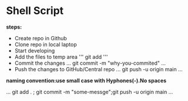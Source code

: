 # Shell Script

**steps:**
* Create repo in Github
* Clone repo in local laptop
* Start developing
* Add the files to temp area
'''
git add <file-name>
'''
* Commit the changes
...
git commit -m "why-you-commited"
...
* Push the changes to GitHub/Central repo
...
git push -u origin main
...

**naming convention:use small case with Hyphones(-).No spaces**

...
git add . ; git commit -m "some-messge";git push -u origin main
...